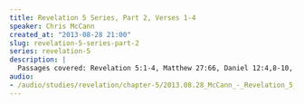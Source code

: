 ```yaml
--- 
title: Revelation 5 Series, Part 2, Verses 1-4
speaker: Chris McCann
created_at: "2013-08-28 21:00"
slug: revelation-5-series-part-2
series: revelation-5
description: |
  Passages covered: Revelation 5:1-4, Matthew 27:66, Daniel 12:4,8-10, Isaiah 29:10-12.
audio: 
- /audio/studies/revelation/chapter-5/2013.08.28_McCann_-_Revelation_5_Series_Part_2.yaml
---
```

